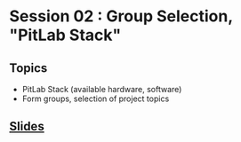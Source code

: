 # Session 02 : Group Selection, "PitLab Stack"

## Topics

- PitLab Stack (available hardware, software)
- Form groups, selection of project topics

## [Slides](https://docs.google.com/presentation/d/1tVVZaat0NkL0LqirrWOmm_vQxDAO4_HTMFrHTPTvBQ4/edit?usp=sharing)

